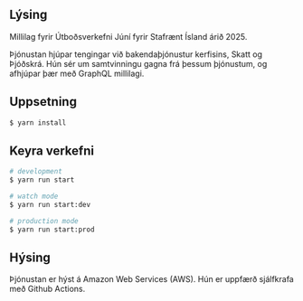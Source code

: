 ## Lýsing

Millilag fyrir Útboðsverkefni Júní fyrir Stafrænt Ísland árið 2025.

Þjónustan hjúpar tengingar við bakendaþjónustur kerfisins, Skatt og Þjóðskrá. Hún sér um samtvinningu gagna frá þessum þjónustum, og afhjúpar þær með GraphQL millilagi.

## Uppsetning

```bash
$ yarn install
```

## Keyra verkefni

```bash
# development
$ yarn run start

# watch mode
$ yarn run start:dev

# production mode
$ yarn run start:prod
```

## Hýsing

Þjónustan er hýst á Amazon Web Services (AWS). Hún er uppfærð sjálfkrafa með Github Actions.
